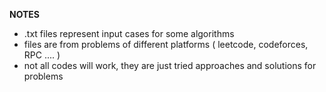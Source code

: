 **NOTES**

- .txt files represent input cases for some algorithms
- files are from problems of different platforms ( leetcode, codeforces, RPC .... )
- not all codes will work, they are just tried approaches and solutions for problems
